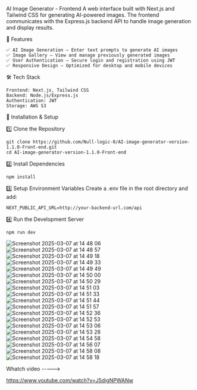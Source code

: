 AI Image Generator - Frontend
A web interface built with Next.js and Tailwind CSS for generating AI-powered images. The frontend communicates with the Express.js backend API to handle image generation and display results.



📌 Features

    ✅ AI Image Generation – Enter text prompts to generate AI images
    ✅ Image Gallery – View and manage previously generated images
    ✅ User Authentication – Secure login and registration using JWT
    ✅ Responsive Design – Optimized for desktop and mobile devices

🛠 Tech Stack

    Frontend: Next.js, Tailwind CSS
    Backend: Node.js/Express.js
    Authentication: JWT
    Storage: AWS S3

🚀 Installation & Setup

1️⃣ Clone the Repository

    git clone https://github.com/Null-logic-0/AI-image-generator-version-1.1.0-Front-end.git
    cd AI-image-generator-version-1.1.0-Front-end


2️⃣ Install Dependencies

    npm install

    
3️⃣ Setup Environment Variables
Create a .env file in the root directory and add:

    NEXT_PUBLIC_API_URL=http://your-backend-url.com/api

4️⃣ Run the Development Server

    npm run dev
    
![Screenshot 2025-03-07 at 14 48 06](https://github.com/user-attachments/assets/3c05668e-cfbf-415e-a5c9-6aff19e5e0ce)
![Screenshot 2025-03-07 at 14 48 57](https://github.com/user-attachments/assets/84b8f889-3b2a-4b49-bc19-fe57a07439f7)
![Screenshot 2025-03-07 at 14 49 18](https://github.com/user-attachments/assets/e5f9aff9-5fdd-4cbb-99fd-74c5c69fad99)
![Screenshot 2025-03-07 at 14 49 33](https://github.com/user-attachments/assets/66b52d0d-fce2-43d1-90a9-9f655c5e63e5)
![Screenshot 2025-03-07 at 14 49 49](https://github.com/user-attachments/assets/31d0c7d2-1167-4561-b761-8dcaf79dfadc)
![Screenshot 2025-03-07 at 14 50 00](https://github.com/user-attachments/assets/3eb05b8a-2fcf-4106-a9f7-b16501d15326)
![Screenshot 2025-03-07 at 14 50 29](https://github.com/user-attachments/assets/e519aa7b-cfac-47f4-8ae3-298583727f7f)
![Screenshot 2025-03-07 at 14 51 03](https://github.com/user-attachments/assets/b45b89af-979d-43a1-8187-303e698986fc)
![Screenshot 2025-03-07 at 14 51 33](https://github.com/user-attachments/assets/dd94603c-5636-453f-b34f-5324c49851ac)
![Screenshot 2025-03-07 at 14 51 44](https://github.com/user-attachments/assets/437a7933-46c8-489f-bbb1-0b7c8510e4fd)
![Screenshot 2025-03-07 at 14 51 57](https://github.com/user-attachments/assets/0deab147-94b1-4e30-892a-200c47edf84d)
![Screenshot 2025-03-07 at 14 52 36](https://github.com/user-attachments/assets/6c668d6d-5b59-4147-93c3-4bea00ffb32c)
![Screenshot 2025-03-07 at 14 52 53](https://github.com/user-attachments/assets/38d2646f-7da1-40f7-af80-71356bb355d1)
![Screenshot 2025-03-07 at 14 53 06](https://github.com/user-attachments/assets/281a75bf-40af-406c-94e6-1f6ee996cc4b)
![Screenshot 2025-03-07 at 14 53 28](https://github.com/user-attachments/assets/18e06563-121e-4ec9-8fd7-94cb0d0ed292)
![Screenshot 2025-03-07 at 14 54 58](https://github.com/user-attachments/assets/e0471684-af95-455e-9644-a94b71b917ec)
![Screenshot 2025-03-07 at 14 56 07](https://github.com/user-attachments/assets/792e3fee-eba4-4b27-b39e-498f6c6cee7c)
![Screenshot 2025-03-07 at 14 58 08](https://github.com/user-attachments/assets/fc501070-41be-4352-ac0c-0f8f9308adf5)
![Screenshot 2025-03-07 at 14 58 18](https://github.com/user-attachments/assets/24ae95ee-3026-4560-892e-5bd7ae4edc8d)

Whatch video -----> 

https://www.youtube.com/watch?v=J5digNPWANw


